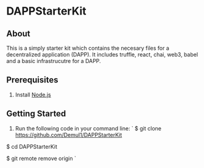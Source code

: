 # DAPPStarterKit

## About
This is a simply starter kit which contains the necesary files for a decentralized application (DAPP). It includes truffle, react, chai, web3, babel and a basic infrastrucutre for a DAPP. 

## Prerequisites

1. Install [Node.js](https://nodejs.org/en/download/)

## Getting Started

1. Run the following code in your command line:
`
$ git clone https://github.com/Demul1/DAPPStarterKit

$ cd DAPPStarterKit

$ git remote remove origin
`



